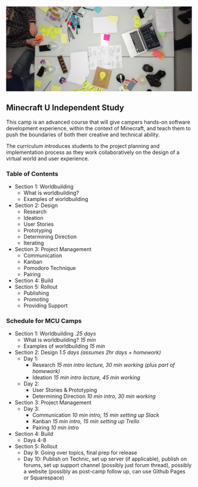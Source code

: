 ![](images/design-sprint.png)

## Minecraft U Independent Study

This camp is an advanced course that will give campers hands-on software development experience, within the context of Minecraft, and teach them to push the boundaries of both their creative and technical ability.

The curriculum introduces students to the project planning and implementation process as they work collaboratively on the design of a virtual world and user experience.

### Table of Contents

* Section 1: Worldbuilding
  * What is worldbuilding?
  * Examples of worldbuilding
* Section 2: Design 
  * Research
  * Ideation
  * User Stories
  * Prototyping
  * Determining Direction
  * Iterating
* Section 3: Project Management
  * Communication
  * Kanban
  * Pomodoro Technique
  * Pairing
* Section 4: Build
* Section 5: Rollout
  * Publishing
  * Promoting
  * Providing Support

### Schedule for MCU Camps

* Section 1: Worldbuilding _.25 days_
  * What is worldbuilding? _15 min_
  * Examples of worldbuilding _15 min_
* Section 2: Design _1.5 days (assumes 2hr days + homework)_
  * Day 1:
    * Research _15 min intro lecture, 30 min working (plus part of homework)_
    * Ideation _15 min intro lecture, 45 min working_
  * Day 2:
    * User Stories & Prototyping
    * Determining Direction _10 min intro, 30 min working_
* Section 3: Project Management
  * Day 3:
    * Communication _10 min intro, 15 min setting up Slack_
    * Kanban _15 min intro, 15 min setting up Trello_
    * Pairing _10 min intro_
* Section 4: Build
  * Days 4-8
* Section 5: Rollout
  * Day 9: Going over topics, final prep for release
  * Day 10: Publish on Technic, set up server (if applicable), publish on forums, set up support channel (possibly just forum thread), possibly a website (possibly as post-camp follow up, can use Github Pages or Squarespace)
